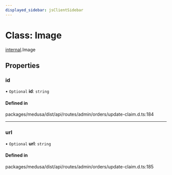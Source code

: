 ```yaml
---
displayed_sidebar: jsClientSidebar
---
```


# Class: Image

[internal](../modules/internal-8.md).Image

## Properties

### id

• `Optional` **id**: `string`

#### Defined in

packages/medusa/dist/api/routes/admin/orders/update-claim.d.ts:184

___

### url

• `Optional` **url**: `string`

#### Defined in

packages/medusa/dist/api/routes/admin/orders/update-claim.d.ts:185

